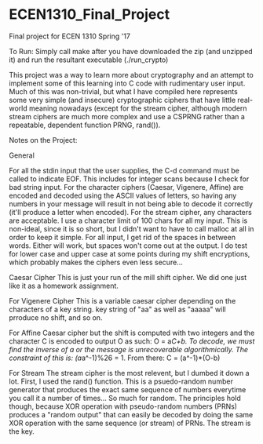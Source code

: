 # ECEN1310_Final_Project
Final project for ECEN 1310 Spring '17

To Run:
Simply call make after you have downloaded the zip (and unzipped it) and run the resultant executable (./run_crypto)

This project was a way to learn more about cryptography and an attempt to implement some of this learning into C code with rudimentary user input. Much of this was non-trivial, but what I have compiled here represents some very simple (and insecure) cryptographic ciphers that have little real-world meaning nowadays (except for the stream cipher, although modern stream ciphers are much more complex and use a CSPRNG rather than a repeatable, dependent function PRNG, rand()).

Notes on the Project:

General

  For all the stdin input that the user supplies, the C-d command must be called to indicate EOF. This includes for integer scans because I check for bad string input.
  For the character ciphers (Caesar, Vigenere, Affine) are encoded and decoded using the ASCII values of letters, so having any numbers in your message will result in not being able to decode it correctly (it'll produce a letter when encoded). For the stream cipher, any characters are acceptable.
  I use a character limit of 100 chars for all my input. This is non-ideal, since it is so short, but I didn't want to have to call malloc at all in order to keep it simple.
  For all input, I get rid of the spaces in between words. Either will work, but spaces won't come out at the output.
  I do test for lower case and upper case at some points during my shift encryptions, which probably makes the ciphers even less secure...

Caesar Cipher
  This is just your run of the mill shift cipher. We did one just like it as a homework assignment.

For Vigenere Cipher
  This is a variable caesar cipher depending on the characters of a key string. key string of "aa" as well as "aaaaa" will prroduce no shift, and so on.
  
For Affine
  Caesar cipher but the shift is computed with two integers and the character C is encoded to output O as such: O = a*C+b.
  To decode, we must find the inverse of a or the message is unrecoverable algorithmically. The constraint of this is: (a*a^-1)%26 = 1. From there: C = (a^-1)*(O-b)
  
For Stream
  The stream cipher is the most relevent, but I dumbed it down a lot. 
  First, I used the rand() function. This is a psuedo-random number generator that produces the exact same sequence of numbers everytime you call it a number of times... So much for random. 
  The principles hold though, because XOR operation with pseudo-random numbers (PRNs) produces a "random output" that can easily be decoded by doing the same XOR operation with the same sequence (or stream) of PRNs. The stream is the key.
